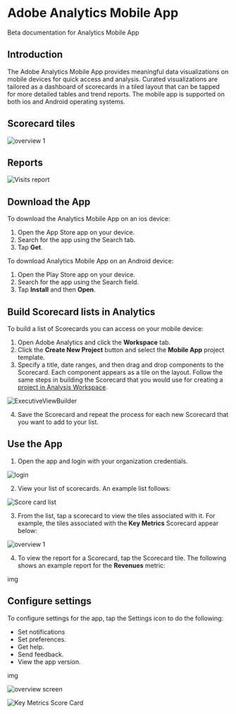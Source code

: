 # Adobe Analytics Mobile App

Beta documentation for Analytics Mobile App

## Introduction

The Adobe Analytics Mobile App provides meaningful data visualizations on mobile devices for quick access and analysis. Curated visualizations are tailored as a dashboard of scorecards in a tiled layout that can be tapped for more detailed tables and trend reports. The mobile app is supported on both ios and Android operating systems.

## Scorecard tiles

![overview 1](https://user-images.githubusercontent.com/29133525/63822542-dd88d200-c90d-11e9-81a8-8371e75e39ba.png)

## Reports

![Visits report](https://user-images.githubusercontent.com/29133525/63822427-83880c80-c90d-11e9-90a4-816d56ec1408.png)

## Download the App

To download the Analytics Mobile App on an ios device:
1. Open the App Store app on your device.
1. Search for the app using the Search tab.
1. Tap **Get**.

To download Analytics Mobile App on an Android device:

1. Open the Play Store app on your device.
1. Search for the app using the Search field.
1. Tap **Install** and then **Open**.

## Build Scorecard lists in Analytics

To build a list of Scorecards you can access on your mobile device:

1. Open Adobe Analytics and click the **Workspace** tab.
1. Click the **Create New Project** button and select the **Mobile App** project template.
1. Specify a title, date ranges, and then drag and drop components to the Scorecard. Each component appears as a tile on the layout. Follow the same steps in building the Scorecard that you would use for creating a [project in Analysis Workspace](https://docs.adobe.com/content/help/en/analytics/analyze/analysis-workspace/build-workspace-project/t-freeform-project.html).

![ExecutiveViewBuilder](https://user-images.githubusercontent.com/29133525/63822602-20e34080-c90e-11e9-9174-70f0dfe979fc.png)


4. Save the Scorecard and repeat the process for each new Scorecard that you want to add to your list.


## Use the App

1. Open the app and login with your organization credentials. 

  ![login](https://user-images.githubusercontent.com/29133525/63822682-5ab44700-c90e-11e9-8f1f-1eacfb91fe98.png)

2. View your list of scorecards. An example list follows:

  ![Score card list](https://user-images.githubusercontent.com/29133525/63822752-9b13c500-c90e-11e9-8f66-c635b5b7c6aa.png)

3. From the list, tap a scorecard to view the tiles associated with it. For example, the tiles associated with the **Key Metrics** Scorecard appear below:

  ![overview 1](https://user-images.githubusercontent.com/29133525/63822542-dd88d200-c90d-11e9-81a8-8371e75e39ba.png)


4. To view the report for a Scorecard, tap the Scorecard tile. The following shows an example report for the **Revenues** metric:

img


## Configure settings

To configure settings for the app, tap the Settings icon to do the following: 

* Set notifications
* Set preferences.
* Get help.
* Send feedback.
* View the app version.

img




![overview screen](https://user-images.githubusercontent.com/29133525/63822210-e036f780-c90c-11e9-98c2-efef8bed7a4b.png)








![Key Metrics Score Card](https://user-images.githubusercontent.com/29133525/63822300-29874700-c90d-11e9-8c20-985a8a8c2d74.png)
